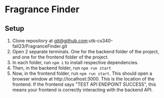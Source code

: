 # Fragrance Finder
## Setup
1. Clone repository at git@github.com:utk-cs340-fall23/FragranceFinder.git
2. Open 2 separate terminals. One for the backend folder of the project, and one for the frontend folder of the project.
3. In each folder, run `npm i` to install respective dependencies.
4. Then, in the backend folder, run `npm run start`
5. Now, in the frontend folder, run `npm run start`. This should open a browser window at http://localhost:3000. This is the location of the frontend. If the frontend says "TEST API ENDPOINT SUCCESS", this means your frontend is correctly interacting with the backend API.